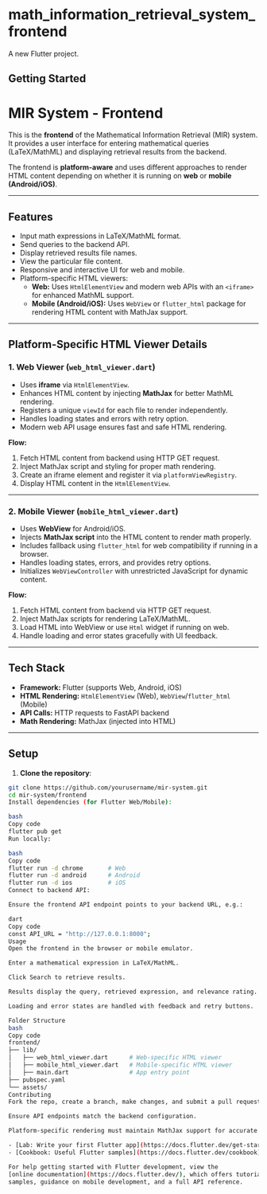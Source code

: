 # math_information_retrieval_system_frontend

A new Flutter project.

## Getting Started


# MIR System - Frontend

This is the **frontend** of the Mathematical Information Retrieval (MIR) system.  
It provides a user interface for entering mathematical queries (LaTeX/MathML) and displaying retrieval results from the backend.  

The frontend is **platform-aware** and uses different approaches to render HTML content depending on whether it is running on **web** or **mobile (Android/iOS)**.

---

## Features

- Input math expressions in LaTeX/MathML format.
- Send queries to the backend API.
- Display retrieved results file names.
- View the particular file content. 
- Responsive and interactive UI for web and mobile.
- Platform-specific HTML viewers:
  - **Web:** Uses `HtmlElementView` and modern web APIs with an `<iframe>` for enhanced MathML support.
  - **Mobile (Android/iOS):** Uses `WebView` or `flutter_html` package for rendering HTML content with MathJax support.

---

## Platform-Specific HTML Viewer Details

### 1. **Web Viewer (`web_html_viewer.dart`)**
- Uses **iframe** via `HtmlElementView`.
- Enhances HTML content by injecting **MathJax** for better MathML rendering.
- Registers a unique `viewId` for each file to render independently.
- Handles loading states and errors with retry option.
- Modern web API usage ensures fast and safe HTML rendering.

**Flow:**
1. Fetch HTML content from backend using HTTP GET request.
2. Inject MathJax script and styling for proper math rendering.
3. Create an iframe element and register it via `platformViewRegistry`.
4. Display HTML content in the `HtmlElementView`.

---

### 2. **Mobile Viewer (`mobile_html_viewer.dart`)**
- Uses **WebView** for Android/iOS.
- Injects **MathJax script** into the HTML content to render math properly.
- Includes fallback using `flutter_html` for web compatibility if running in a browser.
- Handles loading states, errors, and provides retry options.
- Initializes `WebViewController` with unrestricted JavaScript for dynamic content.

**Flow:**
1. Fetch HTML content from backend via HTTP GET request.
2. Inject MathJax scripts for rendering LaTeX/MathML.
3. Load HTML into WebView or use `Html` widget if running on web.
4. Handle loading and error states gracefully with UI feedback.

---

## Tech Stack

- **Framework:** Flutter (supports Web, Android, iOS)
- **HTML Rendering:** `HtmlElementView` (Web), `WebView`/`flutter_html` (Mobile)
- **API Calls:** HTTP requests to FastAPI backend
- **Math Rendering:** MathJax (injected into HTML)

---

## Setup

1. **Clone the repository**:

```bash
git clone https://github.com/yourusername/mir-system.git
cd mir-system/frontend
Install dependencies (for Flutter Web/Mobile):

bash
Copy code
flutter pub get
Run locally:

bash
Copy code
flutter run -d chrome       # Web
flutter run -d android      # Android
flutter run -d ios          # iOS
Connect to backend API:

Ensure the frontend API endpoint points to your backend URL, e.g.:

dart
Copy code
const API_URL = "http://127.0.0.1:8000";
Usage
Open the frontend in the browser or mobile emulator.

Enter a mathematical expression in LaTeX/MathML.

Click Search to retrieve results.

Results display the query, retrieved expression, and relevance rating.

Loading and error states are handled with feedback and retry buttons.

Folder Structure
bash
Copy code
frontend/
├── lib/
│   ├── web_html_viewer.dart      # Web-specific HTML viewer
│   ├── mobile_html_viewer.dart   # Mobile-specific HTML viewer
│   ├── main.dart                 # App entry point
├── pubspec.yaml
└── assets/
Contributing
Fork the repo, create a branch, make changes, and submit a pull request.

Ensure API endpoints match the backend configuration.

Platform-specific rendering must maintain MathJax support for accurate math display.

- [Lab: Write your first Flutter app](https://docs.flutter.dev/get-started/codelab)
- [Cookbook: Useful Flutter samples](https://docs.flutter.dev/cookbook)

For help getting started with Flutter development, view the
[online documentation](https://docs.flutter.dev/), which offers tutorials,
samples, guidance on mobile development, and a full API reference.
